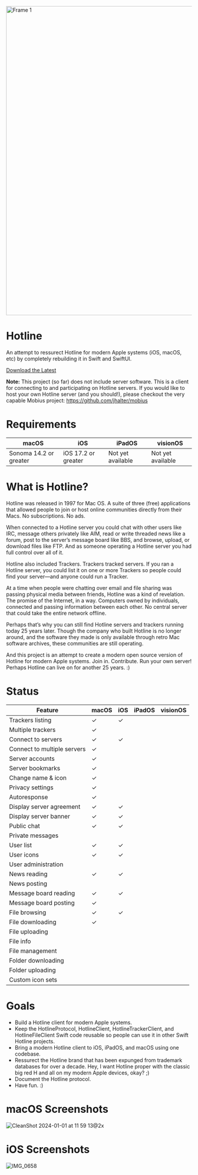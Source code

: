 <img width="836" alt="Frame 1" src="https://github.com/mierau/hotline/assets/55453/1acb409f-78f9-43f2-bebc-30217975ce88">

# Hotline
An attempt to ressurect Hotline for modern Apple systems (iOS, macOS, etc) by completely rebuilding it in Swift and SwiftUI.

[Download the Latest](https://github.com/mierau/hotline/releases/latest)

**Note:** This project (so far) does not include server software. This is a client for connecting to and participating on Hotline servers. If you would like to host your own Hotline server (and you should!), please checkout the very capable Mobius project: https://github.com/jhalter/mobius

# Requirements

| macOS                      | iOS                   | iPadOS            | visionOS          |
|----------------------------|-----------------------|-------------------|-------------------|
| Sonoma 14.2 or greater     | iOS 17.2 or greater   | Not yet available | Not yet available |

# What is Hotline?

Hotline was released in 1997 for Mac OS. A suite of three (free) applications that allowed people to join or host online communities directly from their Macs. No subscriptions. No ads.

When connected to a Hotline server you could chat with other users like IRC, message others privately like AIM, read or write threaded news like a forum, post to the server’s message board like BBS, and browse, upload, or download files like FTP. And as someone operating a Hotline server you had full control over all of it.

Hotline also included Trackers. Trackers tracked servers. If you ran a Hotline server, you could list it on one or more Trackers so people could find your server—and anyone could run a Tracker.

At a time when people were chatting over email and file sharing was passing physical media between friends, Hotline was a kind of revelation. The promise of the Internet, in a way. Computers owned by individuals, connected and passing information between each other. No central server that could take the entire network offline.

Perhaps that’s why you can still find Hotline servers and trackers running today 25 years later. Though the company who built Hotline is no longer around, and the software they made is only available through retro Mac software archives, these communities are still operating.

And this project is an attempt to create a modern open source version of Hotline for modern Apple systems. Join in. Contribute. Run your own server! Perhaps Hotline can live on for another 25 years. :)

# Status

| Feature                    | macOS | iOS   | iPadOS | visionOS |
|----------------------------|-------|-------|--------|----------|
| Trackers listing           |   ✓   |   ✓   |        |          |
| Multiple trackers          |   ✓   |       |        |          |
| Connect to servers         |   ✓   |   ✓   |        |          |
| Connect to multiple servers|   ✓   |       |        |          |
| Server accounts            |   ✓   |       |        |          |
| Server bookmarks           |   ✓   |       |        |          |
| Change name & icon         |   ✓   |       |        |          |
| Privacy settings           |   ✓   |       |        |          |
| Autoresponse               |   ✓   |       |        |          |
| Display server agreement   |   ✓   |   ✓   |        |          |
| Display server banner      |   ✓   |   ✓   |        |          |
| Public chat                |   ✓   |   ✓   |        |          |
| Private messages           |       |       |        |          |
| User list                  |   ✓   |   ✓   |        |          |
| User icons                 |   ✓   |   ✓   |        |          |
| User administration        |       |       |        |          |
| News reading               |   ✓   |   ✓   |        |          |
| News posting               |       |       |        |          |
| Message board reading      |   ✓   |   ✓   |        |          |
| Message board posting      |   ✓   |       |        |          |
| File browsing              |   ✓   |   ✓   |        |          |
| File downloading           |   ✓   |       |        |          |
| File uploading             |       |       |        |          |
| File info                  |       |       |        |          |
| File management            |       |       |        |          |
| Folder downloading         |       |       |        |          |
| Folder uploading           |       |       |        |          |
| Custom icon sets           |       |       |        |          |

# Goals
- Build a Hotline client for modern Apple systems.
- Keep the HotlineProtocol, HotlineClient, HotlineTrackerClient, and HotlineFileClient Swift code reusable so people can use it in other Swift Hotline projects.
- Bring a modern Hotline client to iOS, iPadOS, and macOS using one codebase.
- Ressurect the Hotline brand that has been expunged from trademark databases for over a decade. Hey, I want Hotline proper with the classic big red H and all on my modern Apple devices, okay? ;)
- Document the Hotline protocol.
- Have fun. :)

# macOS Screenshots
![CleanShot 2024-01-01 at 11 59 13@2x](https://github.com/mierau/hotline/assets/55453/b8cbad58-e1e2-4ff3-ba4b-fa3302c897ca)

# iOS Screenshots
![IMG_0658](https://github.com/mierau/hotline/assets/55453/8d9fd292-80b7-4c3a-b1a2-6311994ec8e7)
